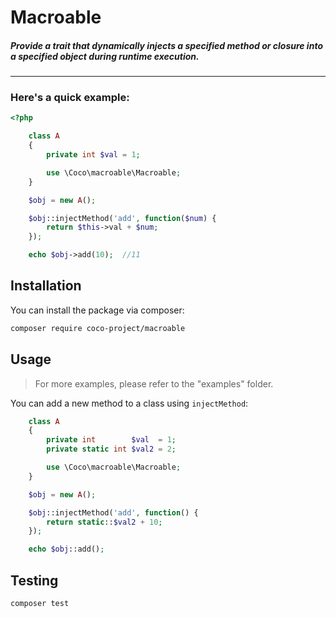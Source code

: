 
# Macroable

##### Provide a trait that dynamically injects a specified method or closure into a specified object during runtime execution.

---

### Here's a quick example:

```php
<?php

    class A
    {
        private int $val = 1;

        use \Coco\macroable\Macroable;
    }

    $obj = new A();

    $obj::injectMethod('add', function($num) {
        return $this->val + $num;
    });

    echo $obj->add(10);  //11


```

## Installation

You can install the package via composer:

```bash
composer require coco-project/macroable
```

## Usage

>For more examples, please refer to the "examples" folder.

You can add a new method to a class using `injectMethod`:

```php
    class A
    {
        private int        $val  = 1;
        private static int $val2 = 2;

        use \Coco\macroable\Macroable;
    }

    $obj = new A();

    $obj::injectMethod('add', function() {
        return static::$val2 + 10;
    });

    echo $obj::add();

```


## Testing

``` bash
composer test
```
